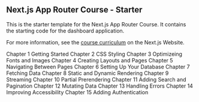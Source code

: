 ## Next.js App Router Course - Starter

This is the starter template for the Next.js App Router Course. It contains the starting code for the dashboard application.

For more information, see the [course curriculum](https://nextjs.org/learn) on the Next.js Website.

Chapter 1 Getting Started
Chapter 2 CSS Styling
Chapter 3 Optimizeing Fonts and Images
Chapter 4 Creating Layouts and Pages
Chapter 5 Navigating Between Pages
Chapter 6 Setting Up Your Database
Chapter 7 Fetching Data
Chapter 8 Static and Dynamic Rendering
Chapter 9 Streaming
Chapter 10 Partial Prerendering
Chapter 11 Adding Search and Pagination
Chapter 12 Mutating Data
Chapter 13 Handling Errors
Chapter 14 Improving Accessibility
Chapter 15 Adding Authentication
